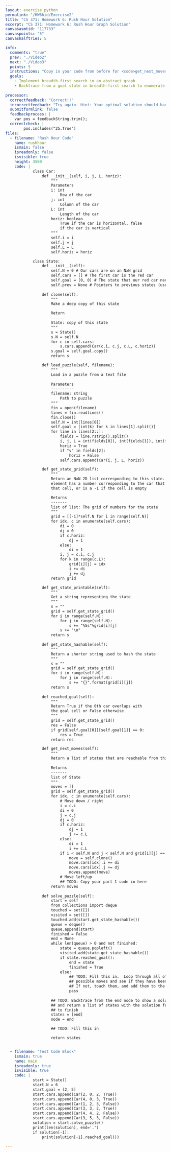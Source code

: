 ```yaml
---
layout: exercise_python
permalink: "/HW6hid/Exercise2"
title: "CS 371: Homework 6: Rush Hour Solution"
excerpt: "CS 371: Homework 6: Rush Hour Graph Solution"
canvasasmtid: "117733"
canvaspoints: "5"
canvashalftries: 5

info:
  comments: "true"
  prev: "./Video2"
  next: "./Video3"
  points: 5
  instructions: "Copy in your code from before for <code>get_next_moves</code>, and then fill in the <code>solve_puzzle</code> method to run breadth-first search starting at this state and going until a goal state is reached.  Then, trace back from the goal state to the beginning, and return that list.  The tester will use this code to solve the hard puzzle given on the <a href = \"http://www.ctralie.com/Teaching/CS371_S2021/ClassExercises/Week1/rushhour-master/\">first day of class</a>, and the next page will show an animation of that solution.<p>Because it's easy to mix up object references when the same state gets enumerated from different places, there are two sets \"touched\" and \"visited\" that you can use to mark nodes as touched or visited in BFS, respectively.  If you want to touch a state, add its hash string <code>state.get_state_hashable()</code> to the set <code>touched</code>.  This is a unique string that identifies the state.  You can do the same for <code>visited</code>.  To see if a state has been touched, you can use the boolean statement <code>state.get_state_hashable() in touched</code></p>"
  goals:
    - Implement breadth-first search in an abstract graph
    - Backtrace from a goal state in breadth-first search to enumerate a sequence of moves to a solution
    
processor:  
  correctfeedback: "Correct!!" 
  incorrectfeedback: "Try again. Hint: Your optimal solution should have 25 steps in it (the first state, plus 24 moves), and the last state in the list should be the goal."
  submitformlink: false
  feedbackprocess: | 
    var pos = feedbackString.trim();
  correctcheck: |
        pos.includes("25.True")
files:
  - filename: "Rush Hour Code"
    name: rushhour
    ismain: false
    isreadonly: false
    isvisible: true
    height: 3500
    code: | 
            class Car:
                def __init__(self, i, j, L, horiz):
                    """
                    Parameters
                    i: int
                        Row of the car
                    j: int
                        Column of the car
                    L: int
                        Length of the car
                    horiz: boolean
                        True if the car is horizontal, false
                        if the car is vertical
                    """
                    self.i = i
                    self.j = j
                    self.L = L
                    self.horiz = horiz

            class State:
                def __init__(self):
                    self.N = 0 # Our cars are on an NxN grid
                    self.cars = [] # The first car is the red car
                    self.goal = [0, 0] # The state that our red car needs to reach
                    self.prev = None # Pointers to previous states (use later)
                
                def clone(self):
                    """
                    Make a deep copy of this state

                    Return
                    ------
                    State: copy of this state
                    """
                    s = State()
                    s.N = self.N
                    for c in self.cars:
                        s.cars.append(Car(c.i, c.j, c.L, c.horiz))
                    s.goal = self.goal.copy()
                    return s

                def load_puzzle(self, filename):
                    """
                    Load in a puzzle from a text file
                    
                    Parameters
                    ----------
                    filename: string
                        Path to puzzle
                    """
                    fin = open(filename)
                    lines = fin.readlines()
                    fin.close()
                    self.N = int(lines[0])
                    self.goal = [int(k) for k in lines[1].split()]
                    for line in lines[2::]:
                        fields = line.rstrip().split()
                        i, j, L = int(fields[0]), int(fields[1]), int(fields[3])
                        horiz = True
                        if "v" in fields[2]:
                            horiz = False
                        self.cars.append(Car(i, j, L, horiz))

                def get_state_grid(self):
                    """
                    Return an NxN 2D list corresponding to this state.  Each
                    element has a number corresponding to the car that occupies 
                    that cell, or is a -1 if the cell is empty

                    Returns
                    -------
                    list of list: The grid of numbers for the state
                    """
                    grid = [[-1]*self.N for i in range(self.N)]
                    for idx, c in enumerate(self.cars):
                        di = 0
                        dj = 0
                        if c.horiz:
                            dj = 1
                        else:
                            di = 1
                        i, j = c.i, c.j
                        for k in range(c.L):
                            grid[i][j] = idx
                            i += di
                            j += dj
                    return grid

                def get_state_printable(self):
                    """
                    Get a string representing the state
                    """
                    s = ""
                    grid = self.get_state_grid()
                    for i in range(self.N):
                        for j in range(self.N):
                            s += "%5s"%grid[i][j]
                        s += "\n"
                    return s
                
                def get_state_hashable(self):
                    """
                    Return a shorter string used to hash the state
                    """
                    s = ""
                    grid = self.get_state_grid()
                    for i in range(self.N):
                        for j in range(self.N):
                            s += "{}".format(grid[i][j])
                    return s
                
                def reached_goal(self):
                    """
                    Return True if the 0th car overlaps with
                    the goal sell or False otherwise
                    """
                    grid = self.get_state_grid()
                    res = False
                    if grid[self.goal[0]][self.goal[1]] == 0:
                        res = True
                    return res

                def get_next_moves(self):
                    """
                    Return a list of states that are reachable from this state
                    
                    Returns
                    -------
                    list of State
                    """
                    moves = []
                    grid = self.get_state_grid()
                    for idx, c in enumerate(self.cars):
                        # Move down / right
                        i = c.i
                        di = 0
                        j = c.j
                        dj = 0
                        if c.horiz:
                            dj = 1
                            j += c.L
                        else:
                            di = 1
                            i += c.L
                        if i < self.N and j < self.N and grid[i][j] == -1:
                            move = self.clone()
                            move.cars[idx].i += di
                            move.cars[idx].j += dj
                            moves.append(move)
                        # Move left/up
                        ## TODO: Copy your part 1 code in here
                    return moves
                
                def solve_puzzle(self):
                    start = self
                    from collections import deque
                    touched = set([])
                    visited = set([])
                    touched.add(start.get_state_hashable())
                    queue = deque()
                    queue.append(start)
                    finished = False
                    end = None
                    while len(queue) > 0 and not finished:
                        state = queue.popleft()
                        visited.add(state.get_state_hashable())
                        if state.reached_goal():
                            end = state
                            finished = True
                        else:
                            ## TODO: Fill this in.  Loop through all of the next
                            ## possible moves and see if they have been touched yet
                            ## If not, touch them, and add them to the back of the queue
                            pass
                    
                    ## TODO: Backtrace from the end node to show a solution path
                    ## and return a list of states with the solution from start
                    ## to finish
                    states = [end]
                    node = end

                    ## TODO: Fill this in

                    return states


  - filename: "Test Code Block"
    ismain: true
    name: main
    isreadonly: true
    isvisible: true
    code: |
            start = State()
            start.N = 6
            start.goal = [2, 5]
            start.cars.append(Car(2, 0, 2, True))
            start.cars.append(Car(4, 0, 3, True))
            start.cars.append(Car(1, 2, 3, False))
            start.cars.append(Car(3, 3, 2, True))
            start.cars.append(Car(4, 4, 2, False))
            start.cars.append(Car(3, 5, 3, False))
            solution = start.solve_puzzle()
            print(len(solution), end='.')
            if solution[-1]:
                print(solution[-1].reached_goal())

---
```

